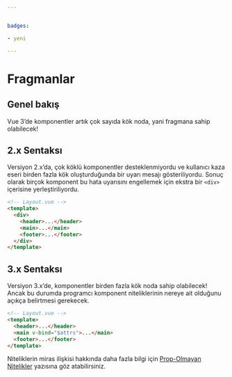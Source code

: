 ```yaml
---


badges:

- yeni

---
```



# Fragmanlar <MigrationBadges :badges="$frontmatter.badges" />

## Genel bakış

Vue 3’de komponentler artık çok sayıda kök noda, yani fragmana sahip olabilecek!

## 2.x Sentaksı

Versiyon 2.x’da, çok köklü komponentler desteklenmiyordu ve kullanıcı kaza eseri birden fazla kök oluşturduğunda bir uyarı mesajı gösteriliyordu. Sonuç olarak birçok komponent bu hata uyarısını engellemek için ekstra bir `<div>` içerisine yerleştiriliyordu.

```html
<!-- Layout.vue -->
<template>
  <div>
    <header>...</header>
    <main>...</main>
    <footer>...</footer>
  </div>
</template>
```

## 3.x Sentaksı

Versiyon 3.x’de, komponentler birden fazla kök noda sahip olabilecek! Ancak bu durumda programcı komponent niteliklerinin nereye ait olduğunu açıkça belirtmesi gerekecek.

```html
<!-- Layout.vue -->
<template>
  <header>...</header>
  <main v-bind="$attrs">...</main>
  <footer>...</footer>
</template>
```

Niteliklerin miras ilişkisi hakkında daha fazla bilgi için [Prop-Olmayan Nitelikler](/guide/component-attrs.html) yazısına göz atabilirsiniz.